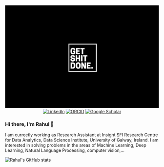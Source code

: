 <p align="center">
    <img src="https://github.com/rahulponnusamy/rahulponnusamy/blob/main/banner.png" alt="banner">
    <a href="https://www.linkedin.com/in/rahul-ponnusamy/"><img src="https://img.shields.io/badge/LinkedIn-rahulponnusamy-blue?style=flat-square&logo=linkedin" alt="LinkedIn" href="https://www.linkedin.com/in/rahul-ponnusamy/"></a>
    <a href="https://orcid.org/0000-0001-8023-7742"><img src="https://img.shields.io/badge/ORCID-0000--0002--9425--2556-blue?style=flat-square&logo=orcid" alt="ORCID" href="https://orcid.org/0000-0001-8023-7742"></a>
    <a href="https://scholar.google.com/citations?hl=en&user=AVhMX-kAAAAJ"><img src="https://img.shields.io/badge/Google--Scholar-rahulponnusamy-blue?style=flat-square&logo=google-scholar" alt="Google Scholar" href="https://scholar.google.com/citations?hl=en&user=AVhMX-kAAAAJ"></a>
    


  
  </br>
</p>

### Hi there, I'm Rahul 👋
I am currectly working as Research Assistant at Insight SFI Research Centre for Data Analytics, Data Science Institute, University of Galway, Ireland.
I am interested in solving problems in the areas of Machine Learning, Deep Learning, Natural Language Processing, computer vision,...


<!-- **rahulponnusamy/rahulponnusamy** is a ✨ _special_ ✨ repository because its `README.md` (this file) appears on your GitHub profile.

Here are some ideas to get you started:

- 🔭 I’m currently working on ...
- 🌱 I’m currently learning ...
- 👯 I’m looking to collaborate on ...
- 🤔 I’m looking for help with ...
- 💬 Ask me about ...
- 📫 How to reach me: ...
- 😄 Pronouns: ...
- ⚡ Fun fact: ... -->

![Rahul's GitHub stats](https://github-readme-stats.vercel.app/api/?username=rahulponnusamy&theme=prussian&show_icons=true&count_private=true)